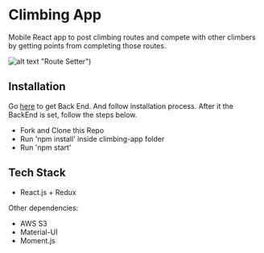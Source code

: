 # Climbing App

Mobile React app to post climbing routes and compete with other climbers by getting points from completing those routes.

![alt text](https://s3-eu-west-1.amazonaws.com/climbing-kd/custom/Screen+Shot+2017-10-23+at+18.13.01.png) "Route Setter")

## Installation

Go [here](https://github.com/KarinaDavtyan/Climbing-App-Back-end) to get Back End. And follow installation process.
After it the BackEnd is set, follow the steps below.

* Fork and Clone this Repo
* Run 'npm install' inside climbing-app folder
* Run 'npm start'



## Tech Stack

* React.js + Redux

Other dependencies:

* AWS S3
* Material-UI
* Moment.js
